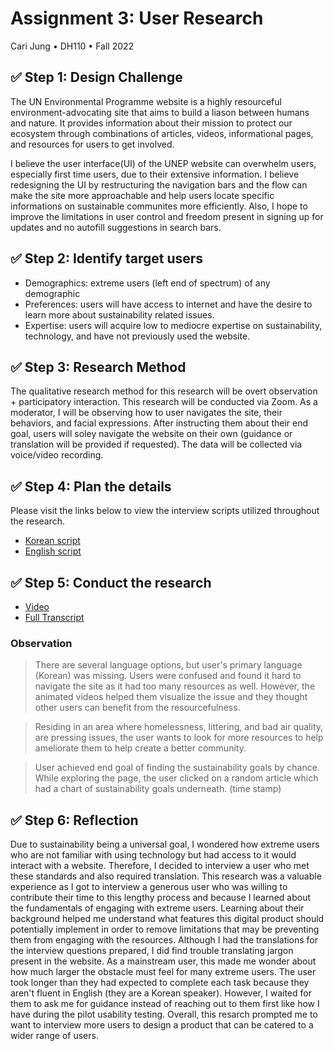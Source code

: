 # Assignment 3: User Research
Cari Jung • DH110 • Fall 2022

##  ✅ Step 1: Design Challenge 
The UN Environmental Programme website is a highly resourceful environment-advocating site that aims to build a liason between humans and nature. It provides information about their mission to protect our ecosystem through combinations of articles, videos, informational pages, and resources for users to get involved. 

I believe the user interface(UI) of the UNEP website can overwhelm users, especially first time users, due to their extensive information. I believe redesigning the UI by restructuring the navigation bars and the flow can make the site more approachable and help users locate specific informations on sustainable communites more efficiently. Also, I hope to improve the limitations in user control and freedom present in signing up for updates and no autofill suggestions in search bars.

## ✅ Step 2: Identify target users
* Demographics: extreme users (left end of spectrum) of any demographic 
* Preferences: users will have access to internet and have the desire to learn more about sustainability related issues.
* Expertise: users will acquire low to mediocre expertise on sustainability, technology, and have not previously used the website. 

## ✅ Step 3: Research Method
The qualitative research method for this research will be overt observation + participatory interaction. This research will be conducted via Zoom. As a moderator, I will be observing how to user navigates the site, their behaviors, and facial expressions. After instructing them about their end goal, users will soley navigate the website on their own (guidance or translation will be provided if requested). The data will be collected via voice/video recording.

## ✅ Step 4: Plan the details
Please visit the links below to view the interview scripts utilized throughout the research.
* [Korean script](https://docs.google.com/document/d/1Hf3zwf8LPbg09055oyVWPlFzr8ME8FryigSOj-6AcQ8/edit?usp=sharing)
* [English script](https://docs.google.com/document/d/19CUponYspmtvoIIAoUUKGUYgCNmZrrS2ua28U__a1Ec/edit?usp=sharing)

## ✅ Step 5: Conduct the research
* [Video](https://youtu.be/9niylK3N8Xs)
* [Full Transcript](https://docs.google.com/document/d/1vmiCg7dy7JHpOE4oLegkg0uUolJn38562TeT2fSU9z4/edit?usp=sharing)

### Observation
> There are several language options, but user's primary language (Korean) was missing. Users were confused and found it hard to navigate the site as it had too many resources as well. However, the animated videos helped them visualize the issue and they thought other users can benefit from the resourcefulness. 

> Residing in an area where homelessness, littering, and bad air quality, are pressing issues, the user wants to look for more resources to help ameliorate them to help create a better community. 

> User achieved end goal of finding the sustainability goals by chance. While exploring the page, the user clicked on a random article which had a chart of sustainability goals underneath. (time stamp)


## ✅ Step 6: Reflection
Due to sustainability being a universal goal, I wondered how extreme users who are not familiar with using technology but had access to it would interact with a website. Therefore, I decided to interview a user who met these standards and also required translation. This research was a valuable experience as I got to interview a generous user who was willing to contribute their time to this lengthy process and because I learned about the fundamentals of engaging with extreme users. Learning about their background helped me understand what features this digital product should potentially implement in order to remove limitations that may be preventing them from engaging with the resources. Although I had the translations for the interview questions prepared, I did find trouble translating jargon present in the website. As a mainstream user, this made me wonder about how much larger the obstacle must feel for many extreme users. The user took longer than they had expected to complete each task because they aren't fluent in English (they are a Korean speaker). However, I waited for them to ask me for guidance instead of reaching out to them first like how I have during the pilot usability testing. Overall, this resarch prompted me to want to interview more users to design a product that can be catered to a wider range of users. 

